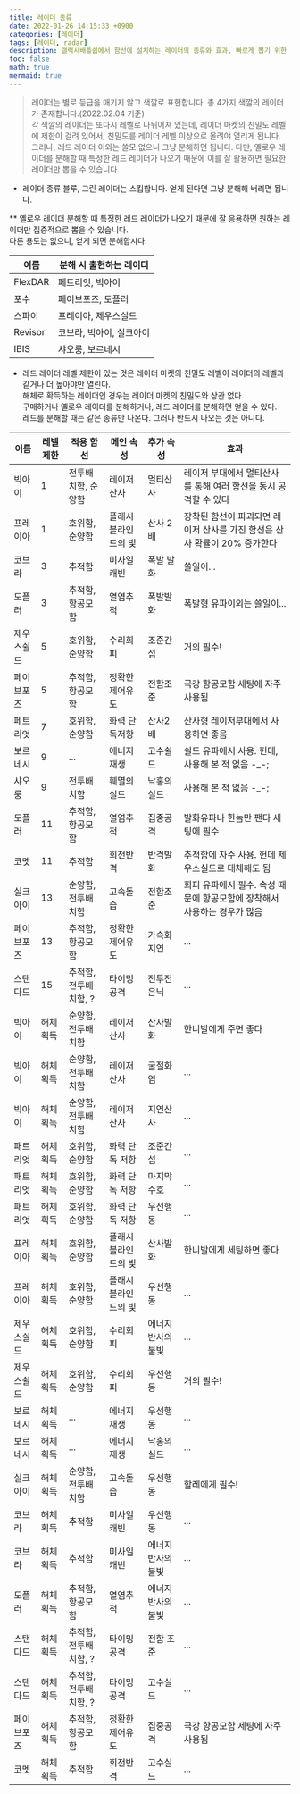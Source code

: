 ```yaml
---
title: 레이더 종류
date: 2022-01-26 14:15:33 +0900
categories: [레이더]
tags: [레이더, radar]
description: 갤럭시배틀쉽에서 함선에 설치하는 레이더의 종류와 효과, 빠르게 뽑기 위한 방법등을 설명합니다
toc: false
math: true
mermaid: true
---
```


> 레이더는 별로 등급을 매기지 않고 색깔로 표현합니다. 총 4가지 색깔의 레이더가 존재합니다.(2022.02.04 기준)\
> 각 색깔의 레이더는 또다시 레벨로 나뉘어져 있는데, 레이더 마켓의 친밀도 레벨에 제한이 걸려 있어서, 친밀도를 레이더 레벨 이상으로 올려야 열리게 됩니다.\
> 그러나, 레드 레이더 이외는 쓸모 없으니 그냥 분해하면 됩니다. 다만, 옐로우 레이더를 분해할 때 특정한 레드 레이더가 나오기 때문에 이를 잘 활용하면 필요한 레이더만 뽑을 수 있습니다.


* 레이더 종류 
블루, 그린 레이더는 스킵합니다. 얻게 된다면 그냥 분해해 버리면 됩니다.  

** 옐로우 레이더
분해할 때 특정한 레드 레이더가 나오기 때문에 잘 응용하면 원하는 레이더만 집중적으로 뽑을 수 있습니다.  
다른 용도는 없으니, 얻게 되면 분해합시다.  

| 이름 | 분해 시 출현하는 레이더 | 
| -------- | -------- |
| FlexDAR | 페트리엇, 빅아이 | 
| 포수 | 페이브포즈, 도플러 |
| 스파이 | 프레이아, 제우스실드 |
| Revisor | 코브라, 빅아이, 실크아이 | 
| IBIS | 샤오룽, 보르네시 | 


* 레드 레이더
레벨 제한이 있는 것은 레이더 마켓의 친밀도 레벨이 레이더의 레벨과 같거나 더 높아야만 열린다.  
해체로 확득하는 레이더인 경우는 레이더 마켓의 친밀도와 상관 없다.  
구매하거나 옐로우 레이더를 분해하거나, 레드 레이더를 분해하면 얻을 수 있다.  
레드를 분해할 때는 같은 종류만 나온다. 그러나 반드시 나오는 것은 아니다.  

| 이름 | 레벨제한 | 적용 함선 | 메인 속성 | 추가 속성 | 효과 |
| -------- | -------- | -------- | -------- | -------- | -------- |
| 빅아이 | 1 | 전투배치함, 순양함 | 레이저 산사 | 멀티산사 | 레이저 부대에서 멀티산사를 통해 여러 함선을 동시 공격할 수 있다 |
| 프레이아 | 1 | 호위함, 순양함 | 플래시 블라인드의 빛 | 산사 2배 | 장착된 함선이 파괴되면 레이저 산사를 가진 함선은 산사 확률이 20% 증가한다 |
| 코브라 | 3 | 추적함 | 미사일 캐빈 | 폭발 발화 | 쓸일이... |
| 도플러 | 3 | 추적함, 항공모함 | 열염추적 | 폭발발화 | 폭발형 유파이외는 쓸일이... |
| 제우스쉴드 | 5 | 호위함, 순양함 | 수리회피 | 조준간섭 | 거의 필수! |
| 페이브포즈 | 5 | 추적함, 항공모함 | 정확한 제어유도 | 전함조준 | 극강 항공모함 세팅에 자주 사용됨 |
| 페트리엇 | 7 | 호위함, 순양함 | 화력 단독저항 | 산사2배 | 산사형 레이저부대에서 사용하면 좋음 |
| 보르네시 | 9 | ... | 에너지재생 | 고수쉴드 | 쉴드 유파에서 사용. 헌데, 사용해 본 적 없음 -_-; |
| 샤오룽 | 9 | 전투배치함 | 훼멸의 실드 | 낙홍의 실드 | 사용해 본 적 없음 -_-; |
| 도플러 | 11 | 추적함, 항공모함 | 열염추적 | 집중공격 | 발화유파나 한놈만 팬다 세팅에 필수 |
| 코멧 | 11 | 추적함 | 회전반격 | 반격발화 | 추적함에 자주 사용. 헌데 제우스실드로 대체해도 됨 |
| 실크아이 | 13 | 순양함, 전투배치함 | 고속돌습 | 전함조준 | 회피 유파에서 필수. 속성 때문에 항공모함에 장착해서 사용하는 경우가 많음 |
| 페이브포즈 | 13 | 추적함, 항공모함 | 정확한 제어유도 | 가속화 지연 | ... |
| 스탠다드 | 15 | 추적함, 전투배치함, ? | 타이밍공격 | 전투전 은닉 | ... |
| 빅아이 | 해체 획득 | 순양함, 전투배치함 | 레이저산사 | 산사발화 | 한니발에게 주면 좋다 |
| 빅아이 | 해체 획득 | 순양함, 전투배치함 | 레이저산사 | 굴절화염 | ... |
| 빅아이 | 해체 획득 | 순양함, 전투배치함 | 레이저산사 | 지연산사 | ... |
| 패트리엇 | 해체 획득 | 호위함, 순양함 | 화력 단독 저항 | 조준간섭 | ... |
| 패트리엇 | 해체 획득 | 호위함, 순양함 | 화력 단독 저항 | 마지막수호 | ... |
| 패트리엇 | 해체 획득 | 호위함, 순양함 | 화력 단독 저항 | 우선행동 | ... |
| 프레이아 | 해체 획득 | 호위함, 순양함 | 플래시 블라인드의 빛 | 산사발화 | 한니발에게 세팅하면 좋다 |
| 프레이아 | 해체 획득 | 호위함, 순양함 | 플래시 블라인드의 빛 | 우선행동 | ... |
| 제우스쉴드 | 해체 획득 | 호위함, 순양함 | 수리회피 | 에너지 반사의 불빛 | ... |
| 제우스쉴드 | 해체 획득 | 호위함, 순양함 | 수리회피 | 우선행동 | 거의 필수! |
| 보르네시 | 해체 획득 | ... | 에너지재생 | 우선행동 | ... |
| 보르네시 | 해체 획득 | ... | 에너지재생 | 낙홍의 실드 | ... |
| 실크아이 | 해체 획득 | 순양함, 전투배치함 | 고속돌습 | 우선행동 | 할레에게 필수! |
| 코브라 | 해체 획득 | 추적함 | 미사일 캐빈 | 우선행동 | ... |
| 코브라 | 해체 획득 | 추적함 | 미사일 캐빈 | 에너지 반사의 불빛 | ... |
| 도플러 | 해체 획득 | 추적함, 항공모함 | 열염추적 | 에너지 반사의 불빛 | ... |
| 스탠다드 | 해체 획득 | 추적함, 전투배치함, ? | 타이밍공격 | 전함 조준 | ... |
| 스탠다드 | 해체 획득 | 추적함, 전투배치함, ? | 타이밍공격 | 고수실드 | ... |
| 페이브포즈 | 해체 획득 | 추적함, 항공모함 | 정확한 제어유도 | 집중공격 | 극강 항공모함 세팅에 자주 사용됨 |
| 코멧 | 해체 획득 | 추적함 | 회전반격 | 고수실드 | ... |
